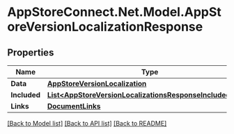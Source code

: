 # AppStoreConnect.Net.Model.AppStoreVersionLocalizationResponse

## Properties

Name | Type | Description | Notes
------------ | ------------- | ------------- | -------------
**Data** | [**AppStoreVersionLocalization**](AppStoreVersionLocalization.md) |  | 
**Included** | [**List&lt;AppStoreVersionLocalizationsResponseIncludedInner&gt;**](AppStoreVersionLocalizationsResponseIncludedInner.md) |  | [optional] 
**Links** | [**DocumentLinks**](DocumentLinks.md) |  | 

[[Back to Model list]](../README.md#documentation-for-models) [[Back to API list]](../README.md#documentation-for-api-endpoints) [[Back to README]](../README.md)

